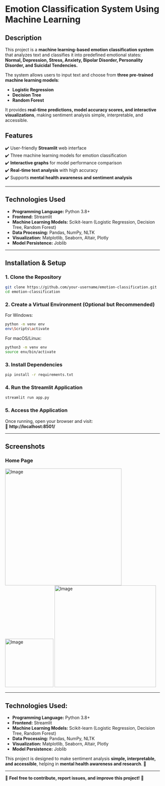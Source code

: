 

# **Emotion Classification System Using Machine Learning**  

## **Description**  
This project is a **machine learning-based emotion classification system** that analyzes text and classifies it into predefined emotional states:  
**Normal, Depression, Stress, Anxiety, Bipolar Disorder, Personality Disorder, and Suicidal Tendencies.**  

The system allows users to input text and choose from **three pre-trained machine learning models**:  
- **Logistic Regression**  
- **Decision Tree**  
- **Random Forest**  

It provides **real-time predictions, model accuracy scores, and interactive visualizations**, making sentiment analysis simple, interpretable, and accessible.  

## **Features**  
✔️ User-friendly **Streamlit** web interface  
✔️ Three machine learning models for emotion classification  
✔️ **Interactive graphs** for model performance comparison  
✔️ **Real-time text analysis** with high accuracy  
✔️ Supports **mental health awareness and sentiment analysis**  

---

## **Technologies Used**  
- **Programming Language:** Python 3.8+  
- **Frontend:** Streamlit  
- **Machine Learning Models:** Scikit-learn (Logistic Regression, Decision Tree, Random Forest)  
- **Data Processing:** Pandas, NumPy, NLTK  
- **Visualization:** Matplotlib, Seaborn, Altair, Plotly  
- **Model Persistence:** Joblib  

---

## **Installation & Setup**  

### **1. Clone the Repository**  
```sh
git clone https://github.com/your-username/emotion-classification.git
cd emotion-classification
```

### **2. Create a Virtual Environment (Optional but Recommended)**  
For Windows:  
```sh
python -m venv env
env\Scripts\activate
```  
For macOS/Linux:  
```sh
python3 -m venv env
source env/bin/activate
```

### **3. Install Dependencies**  
```sh
pip install -r requirements.txt
```

### **4. Run the Streamlit Application**  
```sh
streamlit run app.py
```

### **5. Access the Application**  
Once running, open your browser and visit:  
📌 **http://localhost:8501/**  

---

## **Screenshots**  
### Home Page  
<img width="379" alt="Image" src="https://github.com/user-attachments/assets/e9c73b3d-d111-4f6e-840c-303b5566ff10" /> 
<img width="157" alt="Image" src="https://github.com/user-attachments/assets/78c6abb7-0997-442e-ae44-cc52ce61686c" />
<img width="330" alt="Image" src="https://github.com/user-attachments/assets/d2379e86-5ea7-48aa-93d7-83df0f6cbd9c" />

---

## **Technologies Used:**  
- **Programming Language:** Python 3.8+  
- **Frontend:** Streamlit  
- **Machine Learning Models:** Scikit-learn (Logistic Regression, Decision Tree, Random Forest)  
- **Data Processing:** Pandas, NumPy, NLTK  
- **Visualization:** Matplotlib, Seaborn, Altair, Plotly  
- **Model Persistence:** Joblib  

This project is designed to make sentiment analysis **simple, interpretable, and accessible**, helping in **mental health awareness and research**. 🚀 

---

🚀 **Feel free to contribute, report issues, and improve this project!** 🎯
